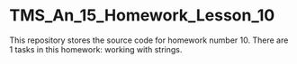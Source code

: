 # TMS_An_15_Homework_Lesson_10
This repository stores the source code for homework number 10. There are 1 tasks in this homework: working with strings.
